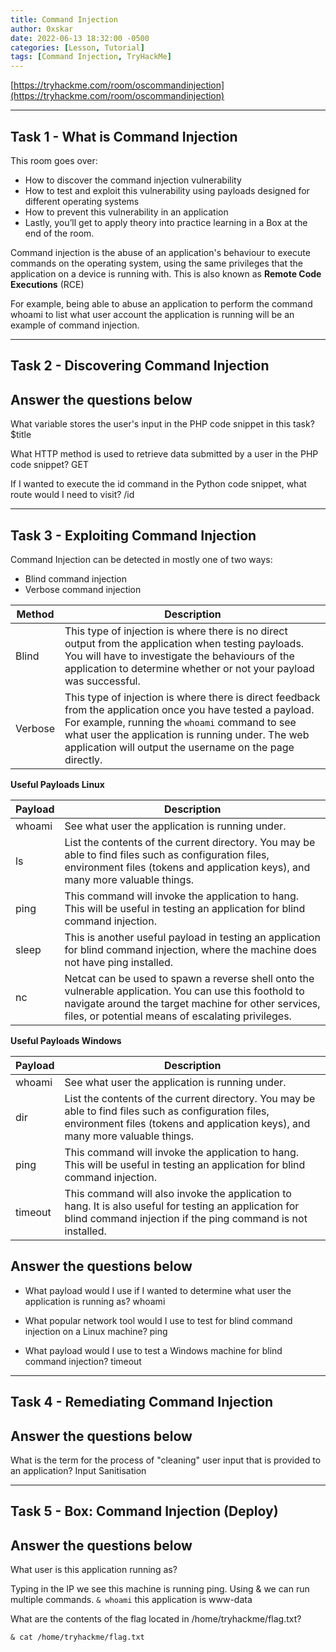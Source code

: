 ```yaml
---
title: Command Injection
author: 0xskar
date: 2022-06-13 18:32:00 -0500
categories: [Lesson, Tutorial]
tags: [Command Injection, TryHackMe]
---
```


[https://tryhackme.com/room/oscommandinjection](https://tryhackme.com/room/oscommandinjection)

* * *

## Task 1 - What is Command Injection

This room goes over:

   - How to discover the command injection vulnerability
   - How to test and exploit this vulnerability using payloads designed for different operating systems
   - How to prevent this vulnerability in an application
   - Lastly, you’ll get to apply theory into practice learning in a Box at the end of the room.

Command injection is the abuse of an application's behaviour to execute commands on the operating system, using the same privileges that the application on a device is running with. This is also known as **Remote Code Executions** (RCE)

For example, being able to abuse an application to perform the command whoami to list what user account the application is running will be an example of command injection.

* * * 

## Task 2 - Discovering Command Injection

##   Answer the questions below

What variable stores the user's input in the PHP code snippet in this task? $title

What HTTP method is used to retrieve data submitted by a user in the PHP code snippet? GET

If I wanted to execute the id command in the Python code snippet, what route would I need to visit? /id

* * *

## Task 3 - Exploiting Command Injection

Command Injection can be detected in mostly one of two ways:

   - Blind command injection
   - Verbose command injection

| Method | Description|
|--------|------------|
| Blind | This type of injection is where there is no direct output from the application when testing payloads. You will have to investigate the behaviours of the application to determine whether or not your payload was successful. |
| Verbose | This type of injection is where there is direct feedback from the application once you have tested a payload. For example, running the ``whoami`` command to see what user the application is running under. The web application will output the username on the page directly. |

**Useful Payloads Linux**

|Payload | Description |
|--------|-------------|
| whoami |  See what user the application is running under. |
| ls | List the contents of the current directory. You may be able to find files such as configuration files, environment files (tokens and application keys), and many more valuable things. |
| ping | This command will invoke the application to hang. This will be useful in testing an application for blind command injection. |
| sleep | This is another useful payload in testing an application for blind command injection, where the machine does not have ping installed. |
| nc | Netcat can be used to spawn a reverse shell onto the vulnerable application. You can use this foothold to navigate around the target machine for other services, files, or potential means of escalating privileges. |

**Useful Payloads Windows**

| Payload | Description |
|---------|-------------|
| whoami | See what user the application is running under. |
| dir | List the contents of the current directory. You may be able to find files such as configuration files, environment files (tokens and application keys), and many more valuable things. |
| ping | This command will invoke the application to hang. This will be useful in testing an application for blind command injection. |
| timeout | This command will also invoke the application to hang. It is also useful for testing an application for blind command injection if the ping command is not installed. |


##   Answer the questions below

- What payload would I use if I wanted to determine what user the application is running as? whoami

- What popular network tool would I use to test for blind command injection on a Linux machine? ping

- What payload would I use to test a Windows machine for blind command injection? timeout

* * *

## Task 4 - Remediating Command Injection 

##   Answer the questions below

What is the term for the process of "cleaning" user input that is provided to an application? Input Sanitisation

* * * 

## Task 5 - Box: Command Injection (Deploy)

##   Answer the questions below

What user is this application running as?

Typing in the IP we see this machine is running ping. Using & we can run multiple commands. ``& whoami`` this application is www-data

What are the contents of the flag located in /home/tryhackme/flag.txt?

``& cat /home/tryhackme/flag.txt``



